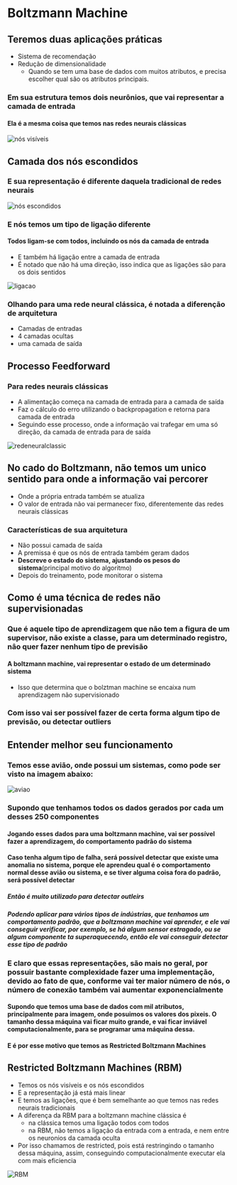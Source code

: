 # Boltzmann Machine

## Teremos duas aplicações práticas

- Sistema de recomendação
- Redução de dimensionalidade
  - Quando se tem uma base de dados com muitos atributos, e precisa escolher qual são os atributos principais.

### Em sua estrutura temos dois neurônios, que vai representar a camada de entrada

#### Ela é a mesma coisa que temos nas redes neurais clássicas

![nós visíveis](/aprendizagem_nao_supervisionada/algoritmos/Boltzmann_Machine/documenta%C3%A7%C3%A3o/img/2neuronios.png)

## Camada dos nós escondidos

### E sua representação é diferente daquela tradicional de redes neurais

![nós escondidos](/aprendizagem_nao_supervisionada/algoritmos/Boltzmann_Machine/documenta%C3%A7%C3%A3o/img/no_escondido.png)

### E nós temos um tipo de ligação diferente

#### Todos ligam-se com todos, incluindo os nós da camada de entrada

- E também há ligação entre a camada de entrada
- É notado que não há uma direção, isso indica que as ligações são para os dois sentidos

![ligacao](/aprendizagem_nao_supervisionada/algoritmos/Boltzmann_Machine/documenta%C3%A7%C3%A3o/img/ligacao.png)

### Olhando para uma rede neural clássica, é notada a diferenção de arquitetura

- Camadas de entradas
- 4 camadas ocultas
- uma camada de saída

## Processo Feedforward

### Para redes neurais clássicas

- A alimentação começa na camada de entrada para a camada de saída
- Faz o cálculo do erro utilizando o backpropagation e retorna para camada de entrada
- Seguindo esse processo, onde a informação vai trafegar em uma só direção, da camada de entrada para de saída

![redeneuralclassic](/aprendizagem_nao_supervisionada/algoritmos/Boltzmann_Machine/documenta%C3%A7%C3%A3o/img/rede_neural_classica.png)

## No cado do Boltzmann, não temos um unico sentido para onde a informação vai percorer

- Onde a própria entrada também se atualiza
- O valor de entrada não vai permanecer fixo, diferentemente das redes neurais clássicas

### Características de sua arquitetura

- Não possui camada de saída
- A premissa é que os nós de entrada também geram dados
- **Descreve o estado do sistema, ajustando os pesos do sistema**(principal motivo do algoritmo)
- Depois do treinamento, pode monitorar o sistema

## Como é uma técnica de redes não supervisionadas

### Que é aquele tipo de aprendizagem que não tem a figura de um supervisor, não existe a **classe**, para um determinado registro, nâo quer fazer nenhum tipo de previsão

#### A boltzmann machine, vai representar o estado de um determinado sistema

- Isso que determina que o bolztman machine se encaixa num aprendizagem não supervisionado

### Com isso vai ser possível fazer de certa forma algum tipo de previsão, ou detectar outliers

## Entender melhor seu funcionamento

### Temos esse avião, onde possui um sistemas, como pode ser visto na imagem abaixo:

![aviao](/aprendizagem_nao_supervisionada/algoritmos/Boltzmann_Machine/documenta%C3%A7%C3%A3o/img/aviao.png)

### Supondo que tenhamos todos os dados gerados por cada um desses 250 componentes

#### Jogando esses dados para uma boltzmann machine, vai ser possível fazer a aprendizagem, do comportamento padrão do sistema

#### Caso tenha algum tipo de falha, será possível detectar que existe uma anomalia no sistema, porque ele aprendeu qual é o comportamento normal desse avião ou sistema, e se tiver alguma coisa fora do padrão, será possível detectar

##### Então é muito utilizado para detectar outleirs

##### Podendo aplicar para vários tipos de indústrias, que tenhamos um comportamento padrão, que a boltzmann machine vai aprender, e ele vai conseguir verificar, por exemplo, se há algum sensor estragado, ou se algum componente ta superaquecendo, então ele vai conseguir detectar esse tipo de padrão

### E claro que essas representações, são mais no geral, por possuir bastante complexidade fazer uma implementação, devido ao fato de que, conforme vai ter maior número de nós, o número de conexão também vai aumentar exponencialmente

#### Supondo que temos uma base de dados com mil atributos, principalmente para imagem, onde posuimos os valores dos pixeis. O tamanho dessa máquina vai ficar muito grande, e vai ficar inviável computacionalmente, para se programar uma máquina dessa.

#### E é por esse motivo que temos as Restricted Boltzmann Machines

## Restricted Boltzmann Machines (RBM)

- Temos os nós visíveis e os nós escondidos
- E a representação já está mais linear
- E temos as ligações, que é bem semelhante ao que temos nas redes neurais tradicionais
- A diferença da RBM para a boltzmann machine clássica é
  - na clássica temos uma ligação todos com todos
  - na RBM, não temos a ligação da entrada com a entrada, e nem entre os neuronios da camada oculta
- Por isso chamamos de restricted, pois está restringindo o tamanho dessa máquina, assim, conseguindo computacionalmente executar ela com  mais eficiencia

![RBM](/aprendizagem_nao_supervisionada/algoritmos/Boltzmann_Machine/documenta%C3%A7%C3%A3o/img/RBM.png)

